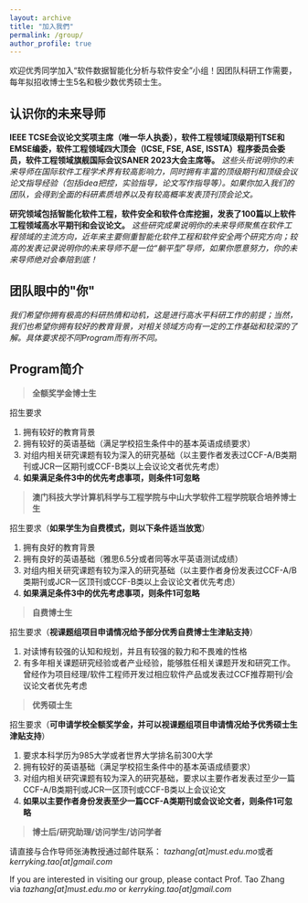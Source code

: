 ```yaml
---
layout: archive
title: "加入我們"
permalink: /group/
author_profile: true
---
```

欢迎优秀同学加入“软件数据智能化分析与软件安全”小组！因团队科研工作需要，每年拟招收博士生5名和极少数优秀硕士生。

认识你的未来导师
------
**IEEE TCSE会议论文奖项主席（唯一华人执委），软件工程领域顶级期刊TSE和EMSE编委，软件工程领域四大顶会（ICSE, FSE, ASE, ISSTA）程序委员会委员，软件工程领域旗舰国际会议SANER 2023大会主席等。** 
*这些头衔说明你的未来导师在国际软件工程学术界有较高影响力，同时拥有丰富的顶级期刊和顶级会议论文指导经验（包括idea把控，实验指导，论文写作指导等）。如果你加入我们的团队，会得到全面的科研素质培养以及有较高概率发表顶刊顶会论文。*

**研究领域包括智能化软件工程，软件安全和软件仓库挖掘，发表了100篇以上软件工程领域高水平期刊和会议论文。**
*这些研究成果说明你的未来导师聚焦在软件工程领域的主流方向，近年来主要侧重智能化软件工程和软件安全两个研究方向；较高的发表记录说明你的未来导师不是一位“躺平型”导师，如果你愿意努力，你的未来导师绝对会奉陪到底！*

团队眼中的"你"
------
*我们希望你拥有极高的科研热情和动机，这是进行高水平科研工作的前提；当然，我们也希望你拥有较好的教育背景，对相关领域方向有一定的工作基础和较深的了解。具体要求视不同Program而有所不同。*

Program简介
------

>**全额奖学金博士生**

招生要求
1. 拥有较好的教育背景
2. 拥有较好的英语基础（满足学校招生条件中的基本英语成绩要求）
3. 对组内相关研究课题有较为深入的研究基础（以主要作者发表过CCF-A/B类期刊或JCR一区期刊或CCF-B类以上会议论文者优先考虑）
4. **如果满足条件3中的优先考虑事项，则条件1可忽略**

>**澳门科技大学计算机科学与工程学院与中山大学软件工程学院联合培养博士生**

招生要求（**如果学生为自费模式，则以下条件适当放宽**）
1. 拥有良好的教育背景
2. 拥有良好的英语基础（雅思6.5分或者同等水平英语测试成绩）
3. 对组内相关研究课题有较为深入的研究基础（以主要作者身份发表过CCF-A/B类期刊或JCR一区顶刊或CCF-B类以上会议论文者优先考虑）
4. **如果满足条件3中的优先考虑事项，则条件1可忽略**

>**自费博士生**

招生要求（**视课题组项目申请情况给予部分优秀自费博士生津贴支持**）
1. 对读博有较强的认知和规划，并且有较强的毅力和不畏难的性格
2. 有多年相关课题研究经验或者产业经验，能够胜任相关课题开发和研究工作。曾经作为项目经理/软件工程师开发过相应软件产品或发表过CCF推荐期刊/会议论文者优先考虑

>**优秀硕士生**

招生要求（**可申请学校全额奖学金，并可以视课题组项目申请情况给予优秀硕士生津贴支持**）
1. 要求本科学历为985大学或者世界大学排名前300大学
2. 拥有较好的英语基础（满足学校招生条件中的基本英语成绩要求）
3. 对组内相关研究课题有较为深入的研究基础，要求以主要作者发表过至少一篇CCF-A/B类期刊或JCR一区顶刊或CCF-B类以上会议论文
4. **如果以主要作者身份发表至少一篇CCF-A类期刊或会议论文者，则条件1可忽略**

>**博士后/研究助理/访问学生/访问学者**

请直接与合作导师张涛教授通过邮件联系： *tazhang[at]must.edu.mo*或者*kerryking.tao[at]gmail.com*

If you are interested in visiting our group, please contact Prof. Tao Zhang via *tazhang[at]must.edu.mo* or *kerryking.tao[at]gmail.com*






